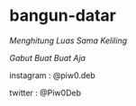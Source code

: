 # bangun-datar 

*Menghitung Luas Sama Keliling*

*Gabut Buat Buat Aja*

instagram : @piw0.deb

twitter   : @Piw0Deb
